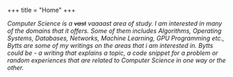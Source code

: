 +++
title = "Home"
+++

_Computer Science is a ~~vast~~ vaaaast area of study. I am interested in many of the domains that it offers. Some of them includes Algorithms, Operating Systems, Databases, Networks, Machine Learning, GPU Programming etc., Bytts are some of my writings on the areas that i am interested in. Bytts could be - a writing that explains a topic, a code snippet for a problem or random experiences that are related to Computer Science in one way or the other._
